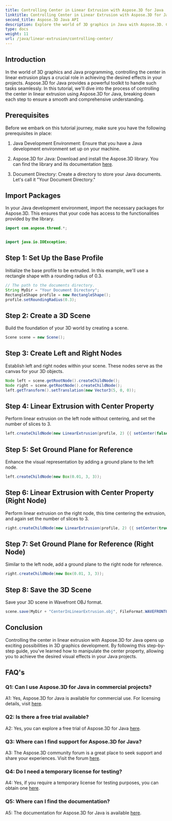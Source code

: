 ```yaml
---
title: Controlling Center in Linear Extrusion with Aspose.3D for Java
linktitle: Controlling Center in Linear Extrusion with Aspose.3D for Java
second_title: Aspose.3D Java API
description: Explore the world of 3D graphics in Java with Aspose.3D. Control the center in linear extrusion effortlessly.
type: docs
weight: 11
url: /java/linear-extrusion/controlling-center/
---
```

## Introduction

In the world of 3D graphics and Java programming, controlling the center in linear extrusion plays a crucial role in achieving the desired effects in your projects. Aspose.3D for Java provides a powerful toolkit to handle such tasks seamlessly. In this tutorial, we'll dive into the process of controlling the center in linear extrusion using Aspose.3D for Java, breaking down each step to ensure a smooth and comprehensive understanding.

## Prerequisites

Before we embark on this tutorial journey, make sure you have the following prerequisites in place:

1. Java Development Environment: Ensure that you have a Java development environment set up on your machine.

2. Aspose.3D for Java: Download and install the Aspose.3D library. You can find the library and its documentation [here](https://reference.aspose.com/3d/java/).

3. Document Directory: Create a directory to store your Java documents. Let's call it "Your Document Directory."

## Import Packages

In your Java development environment, import the necessary packages for Aspose.3D. This ensures that your code has access to the functionalities provided by the library.

```java
import com.aspose.threed.*;


import java.io.IOException;
```

## Step 1: Set Up the Base Profile

Initialize the base profile to be extruded. In this example, we'll use a rectangle shape with a rounding radius of 0.3.

```java
// The path to the documents directory.
String MyDir = "Your Document Directory";
RectangleShape profile = new RectangleShape();
profile.setRoundingRadius(0.3);
```

## Step 2: Create a 3D Scene

Build the foundation of your 3D world by creating a scene.

```java
Scene scene = new Scene();
```

## Step 3: Create Left and Right Nodes

Establish left and right nodes within your scene. These nodes serve as the canvas for your 3D objects.

```java
Node left = scene.getRootNode().createChildNode();
Node right = scene.getRootNode().createChildNode();
left.getTransform().setTranslation(new Vector3(5, 0, 0));
```

## Step 4: Linear Extrusion with Center Property

Perform linear extrusion on the left node without centering, and set the number of slices to 3.

```java
left.createChildNode(new LinearExtrusion(profile, 2) {{ setCenter(false); setSlices(3); }});
```

## Step 5: Set Ground Plane for Reference

Enhance the visual representation by adding a ground plane to the left node.

```java
left.createChildNode(new Box(0.01, 3, 3));
```

## Step 6: Linear Extrusion with Center Property (Right Node)

Perform linear extrusion on the right node, this time centering the extrusion, and again set the number of slices to 3.

```java
right.createChildNode(new LinearExtrusion(profile, 2) {{ setCenter(true); setSlices(3); }});
```

## Step 7: Set Ground Plane for Reference (Right Node)

Similar to the left node, add a ground plane to the right node for reference.

```java
right.createChildNode(new Box(0.01, 3, 3));
```

## Step 8: Save the 3D Scene

Save your 3D scene in Wavefront OBJ format.

```java
scene.save(MyDir + "CenterInLinearExtrusion.obj", FileFormat.WAVEFRONTOBJ);
```

## Conclusion

Controlling the center in linear extrusion with Aspose.3D for Java opens up exciting possibilities in 3D graphics development. By following this step-by-step guide, you've learned how to manipulate the center property, allowing you to achieve the desired visual effects in your Java projects.

## FAQ's

### Q1: Can I use Aspose.3D for Java in commercial projects?

A1: Yes, Aspose.3D for Java is available for commercial use. For licensing details, visit [here](https://purchase.aspose.com/buy).

### Q2: Is there a free trial available?

A2: Yes, you can explore a free trial of Aspose.3D for Java [here](https://releases.aspose.com/).

### Q3: Where can I find support for Aspose.3D for Java?

A3: The Aspose.3D community forum is a great place to seek support and share your experiences. Visit the forum [here](https://forum.aspose.com/c/3d/18).

### Q4: Do I need a temporary license for testing?

A4: Yes, if you require a temporary license for testing purposes, you can obtain one [here](https://purchase.aspose.com/temporary-license/).

### Q5: Where can I find the documentation?

A5: The documentation for Aspose.3D for Java is available [here](https://reference.aspose.com/3d/java/).
